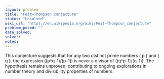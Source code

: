 ```yaml
---
layout: problem
title: "Feit–Thompson conjecture"
status: "Unsolved"
wiki_url: "https://en.wikipedia.org/wiki/Feit–Thompson_conjecture"
problem_posed: ""
date_solved:
solver:
notes:
---
```

This conjecture suggests that for any two distinct prime numbers \( p \) and \( q \), the expression \((p^q-1)/(p-1)\) is never a divisor of \((q^p-1)/(q-1)\). The hypothesis remains unproven, contributing to ongoing explorations in number theory and divisibility properties of numbers.